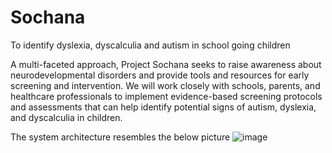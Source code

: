 # Sochana
To identify dyslexia, dyscalculia and autism in school going children

A multi-faceted approach, Project Sochana seeks to raise awareness about neurodevelopmental disorders and provide tools and resources for early screening and intervention. We will work closely with schools, parents, and healthcare professionals to implement evidence-based screening protocols and assessments that can help identify potential signs of autism, dyslexia, and dyscalculia in children.

The system architecture resembles the below picture
![image](https://github.com/LAVANYA-PIDIKITI/Sochana/assets/98797256/32efd3e8-2560-4644-873e-c6aaf7938eda)

